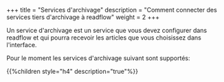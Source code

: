 +++
title = "Services d'archivage"
description = "Comment connecter des services tiers d'archivage à readflow"
weight = 2
+++

Un service d'archivage est un service que vous devez configurer dans readflow et qui pourra recevoir les articles que vous choisissez dans l'interface.

Pour le moment les services d'archivage suivant sont supportés:

{{%children style="h4" description="true"%}}

